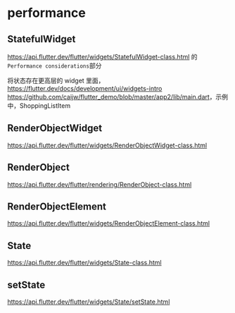 # performance

## StatefulWidget

<https://api.flutter.dev/flutter/widgets/StatefulWidget-class.html>
的`Performance considerations`部分

将状态存在更高层的 widget 里面，<https://flutter.dev/docs/development/ui/widgets-intro> <https://github.com/caijw/flutter_demo/blob/master/app2/lib/main.dart>，示例中，ShoppingListItem

## RenderObjectWidget

<https://api.flutter.dev/flutter/widgets/RenderObjectWidget-class.html>

## RenderObject

<https://api.flutter.dev/flutter/rendering/RenderObject-class.html>

## RenderObjectElement

<https://api.flutter.dev/flutter/widgets/RenderObjectElement-class.html>

## State

<https://api.flutter.dev/flutter/widgets/State-class.html>

## setState

<https://api.flutter.dev/flutter/widgets/State/setState.html>
